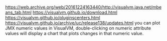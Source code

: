https://web.archive.org/web/20161224163440/http://visualvm.java.net/mbeans_tab.html
https://visualvm.github.io/download.html
https://visualvm.github.io/pluginscenters.html
https://visualvm.github.io/archive/uc/release138/updates.html
you can plot JMX numeric values in VisualVM, double-clicking on numeric attribute values will display a chart that plots changes in that numeric value.
